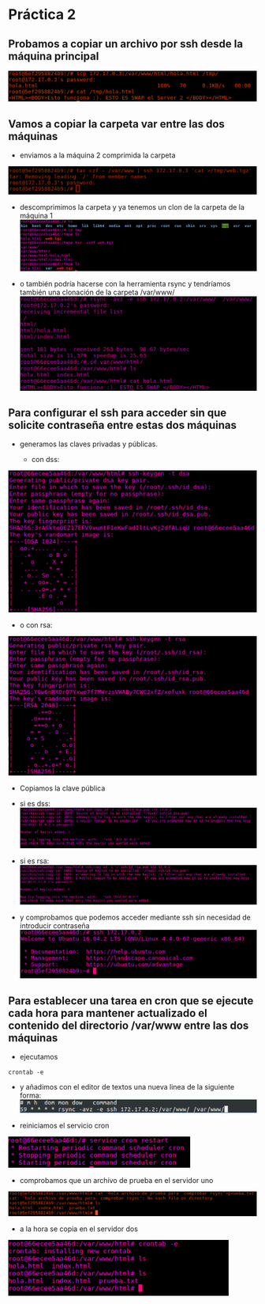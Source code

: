 # Práctica 2
## Probamos a copiar un archivo por ssh desde la máquina principal

![img](https://github.com/donas11/swap1617/blob/master/Prácticas/Práctica2/1.png)

## Vamos a copiar la carpeta var entre las dos máquinas

  * enviamos a la máquina 2 comprimida la carpeta

![img](https://github.com/donas11/swap1617/blob/master/Prácticas/Práctica2/2.png)

  * descomprimimos la carpeta y ya tenemos un clon de la carpeta de la máquina 1
![img](https://github.com/donas11/swap1617/blob/master/Prácticas/Práctica2/3.png)

  * o también podría hacerse con la herramienta rsync y tendríamos también una clonación de la carpeta /var/www/
![img](https://github.com/donas11/swap1617/blob/master/Prácticas/Práctica2/4.png)

## Para configurar el ssh para acceder sin que solicite contraseña entre estas dos máquinas 
* generamos las claves privadas y públicas.

  * con dss:

![img](https://github.com/donas11/swap1617/blob/master/Prácticas/Práctica2/5dss.png)

  * o con rsa:

![img](https://github.com/donas11/swap1617/blob/master/Prácticas/Práctica2/5rsa.png)

  * Copiamos la clave pública
  * si es dss:
![img](https://github.com/donas11/swap1617/blob/master/Prácticas/Práctica2/6dss.png)

  * si es rsa:
![img](https://github.com/donas11/swap1617/blob/master/Prácticas/Práctica2/6rsa.png)
  * y comprobamos que podemos acceder mediante ssh sin necesidad de introducir contraseña
![img](https://github.com/donas11/swap1617/blob/master/Prácticas/Práctica2/7.png)

## Para establecer una tarea en cron que se ejecute cada hora para mantener actualizado el contenido del directorio /var/www entre las dos máquinas
  * ejecutamos 
~~~
crontab -e
~~~
  * y añadimos con el editor de textos una nueva linea de la siguiente forma:
![img](https://github.com/donas11/swap1617/blob/master/Prácticas/Práctica2/8.png)

  * reiniciamos el servicio cron

![img](https://github.com/donas11/swap1617/blob/master/Prácticas/Práctica2/9.png)

  * comprobamos que un archivo de prueba en el servidor uno

![img](https://github.com/donas11/swap1617/blob/master/Prácticas/Práctica2/10.png)

  * a la hora se copia en el servidor dos

![img](https://github.com/donas11/swap1617/blob/master/Prácticas/Práctica2/11.png)


